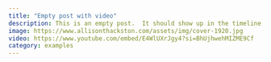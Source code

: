 ```yaml
---
title: "Empty post with video"
description: This is an empty post.  It should show up in the timeline, but not encourage click-throughs or expansions.
image: https://www.allisonthackston.com/assets/img/cover-1920.jpg
video: https://www.youtube.com/embed/E4WlUXrJgy4?si=BhUjhwehMIZME9Cf
category: examples
---
```

